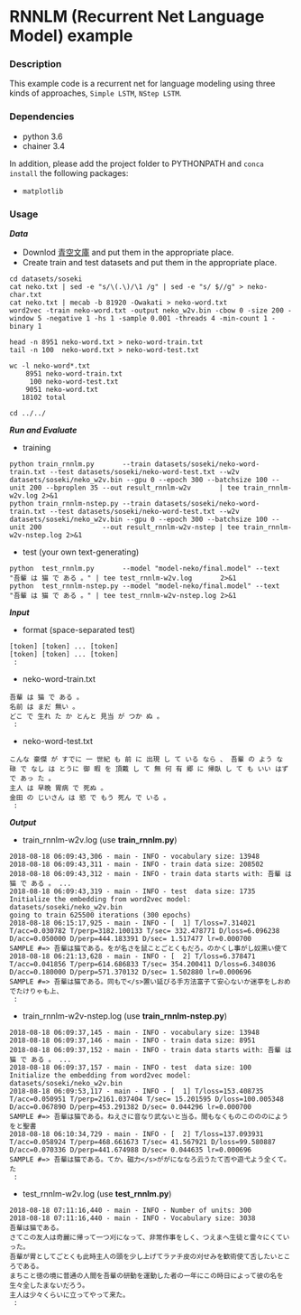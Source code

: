 # RNNLM (Recurrent Net Language Model) example

### Description

This example code is a recurrent net for language modeling using three kinds of approaches, `Simple LSTM`, `NStep LSTM`.

### Dependencies
- python 3.6
- chainer 3.4

In addition, please add the project folder to PYTHONPATH and `conca install` the following packages:
- `matplotlib`

### Usage ###

***Data***

  - Downlod [青空文庫](https://www.aozora.gr.jp/cards/000148/card789.html) and put them in the appropriate place.
  - Create train and test datasets and put them in the appropriate place.

```
cd datasets/soseki
cat neko.txt | sed -e "s/\(.\)/\1 /g" | sed -e "s/ $//g" > neko-char.txt
cat neko.txt | mecab -b 81920 -Owakati > neko-word.txt
word2vec -train neko-word.txt -output neko_w2v.bin -cbow 0 -size 200 -window 5 -negative 1 -hs 1 -sample 0.001 -threads 4 -min-count 1 -binary 1

head -n 8951 neko-word.txt > neko-word-train.txt
tail -n 100  neko-word.txt > neko-word-test.txt

wc -l neko-word*.txt
    8951 neko-word-train.txt
     100 neko-word-test.txt
    9051 neko-word.txt
   18102 total

cd ../../
```

***Run and Evaluate***
- training

```
python train_rnnlm.py       --train datasets/soseki/neko-word-train.txt --test datasets/soseki/neko-word-test.txt --w2v datasets/soseki/neko_w2v.bin --gpu 0 --epoch 300 --batchsize 100 --unit 200 --bproplen 35 --out result_rnnlm-w2v       | tee train_rnnlm-w2v.log 2>&1
python train_rnnlm-nstep.py --train datasets/soseki/neko-word-train.txt --test datasets/soseki/neko-word-test.txt --w2v datasets/soseki/neko_w2v.bin --gpu 0 --epoch 300 --batchsize 100 --unit 200               --out result_rnnlm-w2v-nstep | tee train_rnnlm-w2v-nstep.log 2>&1
```

- test (your own text-generating)
```
python  test_rnnlm.py       --model "model-neko/final.model" --text "吾輩 は 猫 で ある 。" | tee test_rnnlm-w2v.log       2>&1
python  test_rnnlm-nstep.py --model "model-neko/final.model" --text "吾輩 は 猫 で ある 。" | tee test_rnnlm-w2v-nstep.log 2>&1
```

***Input***

- format (space-separated test)
```
[token] [token] ... [token]
[token] [token] ... [token]
 :
```

- neko-word-train.txt
```
吾輩 は 猫 で ある 。
名前 は まだ 無い 。
どこ で 生れ た か とんと 見当 が つか ぬ 。
 :
```

- neko-word-test.txt
```
こんな 豪傑 が すでに 一 世紀 も 前 に 出現 し て いる なら 、 吾輩 の よう な
碌 で なし は とうに 御 暇 を 頂戴 し て 無 何 有 郷 に 帰臥 し て も いい はず で あっ た 。
主人 は 早晩 胃病 で 死ぬ 。
金田 の じいさん は 慾 で もう 死ん で いる 。
 :
```

***Output***

- train_rnnlm-w2v.log (use **train_rnnlm.py**)
```
2018-08-18 06:09:43,306 - main - INFO - vocabulary size: 13948
2018-08-18 06:09:43,311 - main - INFO - train data size: 208502
2018-08-18 06:09:43,312 - main - INFO - train data starts with: 吾輩 は 猫 で ある 。 ...
2018-08-18 06:09:43,319 - main - INFO - test  data size: 1735
Initialize the embedding from word2vec model: datasets/soseki/neko_w2v.bin
going to train 625500 iterations (300 epochs)
2018-08-18 06:15:17,925 - main - INFO - [  1] T/loss=7.314021 T/acc=0.030782 T/perp=3182.100133 T/sec= 332.478771 D/loss=6.096238 D/acc=0.050000 D/perp=444.183391 D/sec= 1.517477 lr=0.000700
SAMPLE #=> 吾輩は猫である。をが名さを鼠ことごとくもだろ。のかくし事がし奴黒い使て
2018-08-18 06:21:13,628 - main - INFO - [  2] T/loss=6.378471 T/acc=0.041856 T/perp=614.686833 T/sec= 354.200411 D/loss=6.348036 D/acc=0.180000 D/perp=571.370132 D/sec= 1.502880 lr=0.000696
SAMPLE #=> 吾輩は猫である。同もで</s>置い延びる手方法富子て安心ないか迷亭をしおめでたけりゃも上、
 :
```

- train_rnnlm-w2v-nstep.log (use **train_rnnlm-nstep.py**)
```
2018-08-18 06:09:37,145 - main - INFO - vocabulary size: 13948
2018-08-18 06:09:37,146 - main - INFO - train data size: 8951
2018-08-18 06:09:37,152 - main - INFO - train data starts with: 吾輩 は 猫 で ある 。 ...
2018-08-18 06:09:37,157 - main - INFO - test  data size: 100
Initialize the embedding from word2vec model: datasets/soseki/neko_w2v.bin
2018-08-18 06:09:53,117 - main - INFO - [  1] T/loss=153.408735 T/acc=0.050951 T/perp=2161.037404 T/sec= 15.201595 D/loss=100.005348 D/acc=0.067890 D/perp=453.291382 D/sec= 0.044296 lr=0.000700
SAMPLE #=> 吾輩は猫である。ねえさに音なり武ないと当る。間もなくものこのののにようをと聖書
2018-08-18 06:10:34,729 - main - INFO - [  2] T/loss=137.093931 T/acc=0.058924 T/perp=468.661673 T/sec= 41.567921 D/loss=99.580887 D/acc=0.070336 D/perp=441.674988 D/sec= 0.044635 lr=0.000696
SAMPLE #=> 吾輩は猫である。てか。磁力</s>ががにななろ云うたて否や遊弋よう全くて。た
 :
```

- test_rnnlm-w2v.log (use **test_rnnlm.py**)

```
2018-08-18 07:11:16,440 - main - INFO - Number of units: 300
2018-08-18 07:11:16,440 - main - INFO - Vocabulary size: 3038
吾輩は猫である。
さてこの友人は奇麗に帰って一つ刈になって、非常作事をしく、つえまへ生徒と霊々にくていった。
吾輩が胃としてごとくも此時主人の頭を少し上げてラァチ皮の刈せみを歓術使て舌したいところである。
まちこと徳の境に普通の人間を吾輩の研動を運動した者の一年にこの時日によって彼の名を生々全したまないだろう。
主人は少々くらいに立ってやって来た。
 :
```
